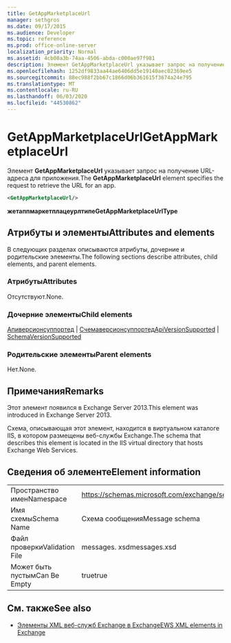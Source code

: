 ```yaml
---
title: GetAppMarketplaceUrl
manager: sethgros
ms.date: 09/17/2015
ms.audience: Developer
ms.topic: reference
ms.prod: office-online-server
localization_priority: Normal
ms.assetid: 4cb08a3b-74aa-4506-abda-c000ae97f981
description: Элемент GetAppMarketplaceUrl указывает запрос на получение URL-адреса для приложения.
ms.openlocfilehash: 1252df9833aa44ae6406dd5e19140aec02369ee5
ms.sourcegitcommit: 88ec988f2bb67c1866d06b361615f3674a24e795
ms.translationtype: MT
ms.contentlocale: ru-RU
ms.lasthandoff: 06/03/2020
ms.locfileid: "44530862"
---
```

# <a name="getappmarketplaceurl"></a><span data-ttu-id="2a3c8-103">GetAppMarketplaceUrl</span><span class="sxs-lookup"><span data-stu-id="2a3c8-103">GetAppMarketplaceUrl</span></span>

<span data-ttu-id="2a3c8-104">Элемент **GetAppMarketplaceUrl** указывает запрос на получение URL-адреса для приложения.</span><span class="sxs-lookup"><span data-stu-id="2a3c8-104">The **GetAppMarketplaceUrl** element specifies the request to retrieve the URL for an app.</span></span> 
  
```XML
<GetAppMarketplaceUrl/>
```

 <span data-ttu-id="2a3c8-105">**жетаппмаркетплацеурлтипе**</span><span class="sxs-lookup"><span data-stu-id="2a3c8-105">**GetAppMarketplaceUrlType**</span></span>
## <a name="attributes-and-elements"></a><span data-ttu-id="2a3c8-106">Атрибуты и элементы</span><span class="sxs-lookup"><span data-stu-id="2a3c8-106">Attributes and elements</span></span>

<span data-ttu-id="2a3c8-107">В следующих разделах описываются атрибуты, дочерние и родительские элементы.</span><span class="sxs-lookup"><span data-stu-id="2a3c8-107">The following sections describe attributes, child elements, and parent elements.</span></span>
  
### <a name="attributes"></a><span data-ttu-id="2a3c8-108">Атрибуты</span><span class="sxs-lookup"><span data-stu-id="2a3c8-108">Attributes</span></span>

<span data-ttu-id="2a3c8-109">Отсутствуют.</span><span class="sxs-lookup"><span data-stu-id="2a3c8-109">None.</span></span>
  
### <a name="child-elements"></a><span data-ttu-id="2a3c8-110">Дочерние элементы</span><span class="sxs-lookup"><span data-stu-id="2a3c8-110">Child elements</span></span>

<span data-ttu-id="2a3c8-111">[Апиверсионсуппортед](apiversionsupported.md)  |  [Счемаверсионсуппортед](schemaversionsupported.md)</span><span class="sxs-lookup"><span data-stu-id="2a3c8-111">[ApiVersionSupported](apiversionsupported.md) | [SchemaVersionSupported](schemaversionsupported.md)</span></span>
  
### <a name="parent-elements"></a><span data-ttu-id="2a3c8-112">Родительские элементы</span><span class="sxs-lookup"><span data-stu-id="2a3c8-112">Parent elements</span></span>

<span data-ttu-id="2a3c8-113">Нет.</span><span class="sxs-lookup"><span data-stu-id="2a3c8-113">None.</span></span>
  
## <a name="remarks"></a><span data-ttu-id="2a3c8-114">Примечания</span><span class="sxs-lookup"><span data-stu-id="2a3c8-114">Remarks</span></span>

<span data-ttu-id="2a3c8-115">Этот элемент появился в Exchange Server 2013.</span><span class="sxs-lookup"><span data-stu-id="2a3c8-115">This element was introduced in Exchange Server 2013.</span></span>
  
<span data-ttu-id="2a3c8-116">Схема, описывающая этот элемент, находится в виртуальном каталоге IIS, в котором размещены веб-службы Exchange.</span><span class="sxs-lookup"><span data-stu-id="2a3c8-116">The schema that describes this element is located in the IIS virtual directory that hosts Exchange Web Services.</span></span>
  
## <a name="element-information"></a><span data-ttu-id="2a3c8-117">Сведения об элементе</span><span class="sxs-lookup"><span data-stu-id="2a3c8-117">Element information</span></span>

|||
|:-----|:-----|
|<span data-ttu-id="2a3c8-118">Пространство имен</span><span class="sxs-lookup"><span data-stu-id="2a3c8-118">Namespace</span></span>  <br/> |https://schemas.microsoft.com/exchange/services/2006/messages  <br/> |
|<span data-ttu-id="2a3c8-119">Имя схемы</span><span class="sxs-lookup"><span data-stu-id="2a3c8-119">Schema Name</span></span>  <br/> |<span data-ttu-id="2a3c8-120">Схема сообщения</span><span class="sxs-lookup"><span data-stu-id="2a3c8-120">Message schema</span></span>  <br/> |
|<span data-ttu-id="2a3c8-121">Файл проверки</span><span class="sxs-lookup"><span data-stu-id="2a3c8-121">Validation File</span></span>  <br/> |<span data-ttu-id="2a3c8-122">messages. xsd</span><span class="sxs-lookup"><span data-stu-id="2a3c8-122">messages.xsd</span></span>  <br/> |
|<span data-ttu-id="2a3c8-123">Может быть пустым</span><span class="sxs-lookup"><span data-stu-id="2a3c8-123">Can Be Empty</span></span>  <br/> |<span data-ttu-id="2a3c8-124">true</span><span class="sxs-lookup"><span data-stu-id="2a3c8-124">true</span></span>  <br/> |
   
## <a name="see-also"></a><span data-ttu-id="2a3c8-125">См. также</span><span class="sxs-lookup"><span data-stu-id="2a3c8-125">See also</span></span>



- [<span data-ttu-id="2a3c8-126">Элементы XML веб-служб Exchange в Exchange</span><span class="sxs-lookup"><span data-stu-id="2a3c8-126">EWS XML elements in Exchange</span></span>](ews-xml-elements-in-exchange.md)

